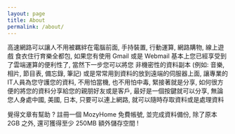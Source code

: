 ```yaml
---
layout: page
title: About
permalink: /about/
---
```


高速網路可以讓人不用被羈絆在電腦前面, 手持裝置, 行動運算, 網路購物, 線上遊戲 食衣住行育樂全都包, 如果您有使用 Gmail 或是 Webmail 基本上您已經享受到了雲端運算的便利性了,  當然下一步您可以將您 非機密性的資料副本 (例如: 音樂, 相片, 節目表, 備忘錄, 筆記) 或是常常用到資料的放到遠端的伺服器上面,  讓專業的IT人員為您守護您的資料, 不用怕當機, 也不用怕中毒, 緊接著就是分享, 如何很方便的將您的資料分享給您的親朋好友或是客戶, 最好是一個按鍵就可以分享, 無論您人身處中國, 美國, 日本, 只要可以連上網路, 就可以隨時存取資料或是處理資料

覺得文章有幫助 ? 註冊一個 MozyHome 免費帳號, 並完成資料備份, 除了原本 2GB 之外, 還可獲得至少 250MB 額外儲存空間 !
